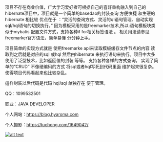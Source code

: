 项目不存在商业价值，广大学习爱好者可根据自己的喜好重构融入到自己的hibernate项目中，项目就是一个简单的basedao的封装查询 方便快捷 和生硬的hibernate 相比较 优点在于 ：“灵活的查询方式、灵活的ql语句管理、自动实现sql/hql语句的切换执行。” 因为模板采用的是freemarker技术,所以:语句模板块类似于mybatis 配置文件方式，支持各种if for相关标签语法 。 相关用法请参见 freemarker官方语法，简单易懂 分分钟上手。

项目简单的实现方式就是 使用freemarke  api来读取模板缓存文件节点的内容 读取到之后就是对应的sql 或hql 然后由hibernate 来执行语句来执行。项目中大多使用了泛型技术，比如返回值的封装 等等。 支持各种各样的方式查询。
实现了简单的“CRUD” 不像硬编码的方式 将sql或者hql写死到代码里面 维护起来很复杂。使得项目代码看起来也比较杂乱。

這样封装以后代码是代码 hql/sql 单独存在 便于管理。


QQ：1099532501

职业：JAVA DEVELOPER

个人网站：https://blog.hyaroma.com

个人摄影：https://tuchong.com/1649042/





[![alt text](http://7xvc26.com1.z0.glb.clouddn.com/2017-11-08_143042.png "案例")](http://7xvc26.com1.z0.glb.clouddn.com/2017-11-08_143042.png)
